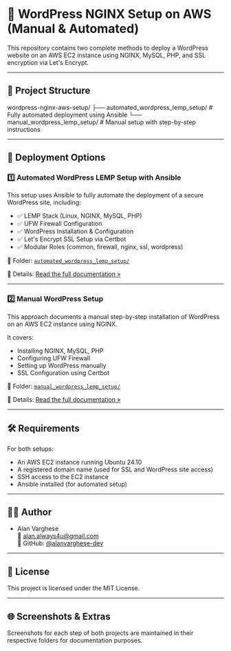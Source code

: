 # 🧰 WordPress NGINX Setup on AWS (Manual & Automated)

This repository contains two complete methods to deploy a WordPress website on an AWS EC2 instance using NGINX, MySQL, PHP, and SSL encryption via Let's Encrypt.

---

## 📁 Project Structure

wordpress-nginx-aws-setup/
├── automated_wordpress_lemp_setup/ # Fully automated deployment using Ansible
└── manual_wordpress_lemp_setup/ # Manual setup with step-by-step instructions


---

## 🚀 Deployment Options

### 1️⃣ Automated WordPress LEMP Setup with Ansible

This setup uses Ansible to fully automate the deployment of a secure WordPress site, including:

- ✅ LEMP Stack (Linux, NGINX, MySQL, PHP)
- ✅ UFW Firewall Configuration
- ✅ WordPress Installation & Configuration
- ✅ Let's Encrypt SSL Setup via Certbot
- ✅ Modular Roles (common, firewall, nginx, ssl, wordpress)

📂 Folder: [`automated_wordpress_lemp_setup/`](./automated_wordpress_lemp_setup/)

📖 Details: [Read the full documentation »](./automated_wordpress_lemp_setup/README.md)

---

### 2️⃣ Manual WordPress Setup

This approach documents a manual step-by-step installation of WordPress on an AWS EC2 instance using NGINX.

It covers:

- Installing NGINX, MySQL, PHP
- Configuring UFW Firewall
- Setting up WordPress manually
- SSL Configuration using Certbot

📂 Folder: [`manual_wordpress_lemp_setup/`](./manual_wordpress_lemp_setup/)

📖 Details: [Read the full documentation »](./manual_wordpress_lemp_setup/README.md)

---

## 🛠️ Requirements

For both setups:

- An AWS EC2 instance running Ubuntu 24.10
- A registered domain name (used for SSL and WordPress site access)
- SSH access to the EC2 instance
- Ansible installed (for automated setup)

---

## 👨‍💻 Author

- Alan Varghese  
📧 alan.always4u@gmail.com  
🔗 GitHub: [@alanvarghese-dev](https://github.com/alanvarghese-dev)

---

## 📝 License

This project is licensed under the MIT License.

---

## 🌐 Screenshots & Extras

Screenshots for each step of both projects are maintained in their respective folders for documentation purposes.



